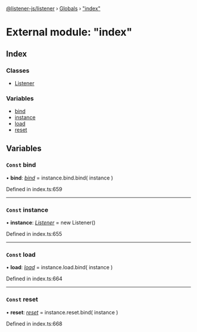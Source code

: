 [@listener-js/listener](../README.md) › [Globals](../globals.md) › ["index"](_index_.md)

# External module: "index"

## Index

### Classes

* [Listener](../classes/_index_.listener.md)

### Variables

* [bind](_index_.md#const-bind)
* [instance](_index_.md#const-instance)
* [load](_index_.md#const-load)
* [reset](_index_.md#const-reset)

## Variables

### `Const` bind

• **bind**: *[bind](../classes/_index_.listener.md#bind)* =  instance.bind.bind(
  instance
)

Defined in index.ts:659

___

### `Const` instance

• **instance**: *[Listener](../classes/_index_.listener.md)* =  new Listener()

Defined in index.ts:655

___

### `Const` load

• **load**: *[load](../classes/_index_.listener.md#load)* =  instance.load.bind(
  instance
)

Defined in index.ts:664

___

### `Const` reset

• **reset**: *[reset](../classes/_index_.listener.md#reset)* =  instance.reset.bind(
  instance
)

Defined in index.ts:668

